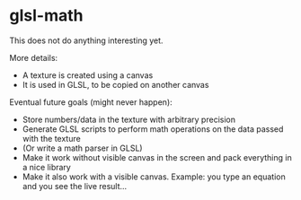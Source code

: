 # glsl-math
This does not do anything interesting yet.

More details:

* A texture is created using a canvas
* It is used in GLSL, to be copied on another canvas
 
Eventual future goals (might never happen):

* Store numbers/data in the texture with arbitrary precision
* Generate GLSL scripts to perform math operations on the data passed with the texture
* (Or write a math parser in GLSL)
* Make it work without visible canvas in the screen and pack everything in a nice library
* Make it also work with a visible canvas. Example: you type an equation and you see the live result...
